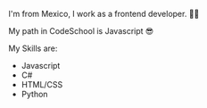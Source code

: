I'm from Mexico, I work as a frontend developer. ✌🏼

My path in CodeSchool is Javascript 😎

My Skills are:
* Javascript
* C#
* HTML/CSS
* Python
